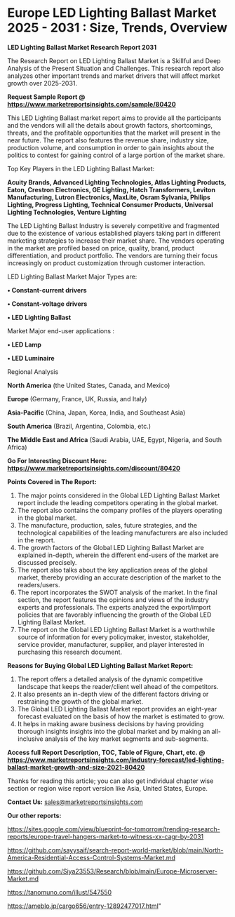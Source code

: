 # Europe LED Lighting Ballast Market 2025 - 2031 : Size, Trends, Overview

<strong>LED Lighting Ballast Market Research Report 2031</strong>

The Research Report on LED Lighting Ballast Market is a Skillful and Deep Analysis of the Present Situation and Challenges. This research report also analyzes other important trends and market drivers that will affect market growth over 2025-2031.

<strong>Request Sample Report @ <a href=https://www.marketreportsinsights.com/sample/80420>https://www.marketreportsinsights.com/sample/80420</a></strong>

This LED Lighting Ballast market report aims to provide all the participants and the vendors will all the details about growth factors, shortcomings, threats, and the profitable opportunities that the market will present in the near future. The report also features the revenue share, industry size, production volume, and consumption in order to gain insights about the politics to contest for gaining control of a large portion of the market share.

Top Key Players in the LED Lighting Ballast Market:

<strong>Acuity Brands, Advanced Lighting Technologies, Atlas Lighting Products, Eaton, Crestron Electronics, GE Lighting, Hatch Transformers, Leviton Manufacturing, Lutron Electronics, MaxLite, Osram Sylvania, Philips Lighting, Progress Lighting, Technical Consumer Products, Universal Lighting Technologies, Venture Lighting</strong>

The LED Lighting Ballast Industry is severely competitive and fragmented due to the existence of various established players taking part in different marketing strategies to increase their market share. The vendors operating in the market are profiled based on price, quality, brand, product differentiation, and product portfolio. The vendors are turning their focus increasingly on product customization through customer interaction.

LED Lighting Ballast Market Major Types are:

<strong>• Constant-current drivers

• Constant-voltage drivers

• LED Lighting Ballast</strong>

Market Major end-user applications :

<strong>• LED Lamp

• LED Luminaire</strong>

Regional Analysis

</u><strong><b>North America</b></strong> (the United States, Canada, and Mexico)

<strong><b>Europe </b></strong>(Germany, France, UK, Russia, and Italy)

<strong><b>Asia-Pacific</b></strong> (China, Japan, Korea, India, and Southeast Asia)

<strong><b>South America</b></strong> (Brazil, Argentina, Colombia, etc.)

<strong><b>The Middle East and Africa</b></strong> (Saudi Arabia, UAE, Egypt, Nigeria, and South Africa)

<strong>Go For Interesting Discount Here: <a href=https://www.marketreportsinsights.com/discount/80420>https://www.marketreportsinsights.com/discount/80420</a></strong>

<strong>Points Covered in The Report:</strong>
<ol>
  <li>The major points considered in the Global LED Lighting Ballast Market report include the leading competitors operating in the global market.</li>
  <li>The report also contains the company profiles of the players operating in the global market.</li>
  <li>The manufacture, production, sales, future strategies, and the technological capabilities of the leading manufacturers are also included in the report.</li>
  <li>The growth factors of the Global LED Lighting Ballast Market are explained in-depth, wherein the different end-users of the market are discussed precisely.</li>
  <li>The report also talks about the key application areas of the global market, thereby providing an accurate description of the market to the readers/users.</li>
  <li>The report incorporates the SWOT analysis of the market. In the final section, the report features the opinions and views of the industry experts and professionals. The experts analyzed the export/import policies that are favorably influencing the growth of the Global LED Lighting Ballast Market.</li>
  <li>The report on the Global LED Lighting Ballast Market is a worthwhile source of information for every policymaker, investor, stakeholder, service provider, manufacturer, supplier, and player interested in purchasing this research document.</li>
</ol>
<strong>Reasons for Buying Global LED Lighting Ballast Market Report:</strong>

<ol>
  <li>The report offers a detailed analysis of the dynamic competitive landscape that keeps the reader/client well ahead of the competitors.</li>
  <li>It also presents an in-depth view of the different factors driving or restraining the growth of the global market.</li>
  <li>The Global LED Lighting Ballast Market report provides an eight-year forecast evaluated on the basis of how the market is estimated to grow.</li>
  <li>It helps in making aware business decisions by having providing thorough insights insights into the global market and by making an all-inclusive analysis of the key market segments and sub-segments.</li>
</ol>
<strong>Access full Report Description, TOC, Table of Figure, Chart, etc. @ <a href=https://www.marketreportsinsights.com/industry-forecast/led-lighting-ballast-market-growth-and-size-2021-80420>https://www.marketreportsinsights.com/industry-forecast/led-lighting-ballast-market-growth-and-size-2021-80420</a></strong>


Thanks for reading this article; you can also get individual chapter wise section or region wise report version like Asia, United States, Europe.

<strong>Contact Us:</strong>
sales@marketreportsinsights.com

<strong>Our other reports:</strong>

<a href=https://sites.google.com/view/blueprint-for-tomorrow/trending-research-reports/europe-travel-hangers-market-to-witness-xx-cagr-by-2031>https://sites.google.com/view/blueprint-for-tomorrow/trending-research-reports/europe-travel-hangers-market-to-witness-xx-cagr-by-2031</a>

<a href=https://github.com/sayysaif/search-report-world-market/blob/main/North-America-Residential-Access-Control-Systems-Market.md>https://github.com/sayysaif/search-report-world-market/blob/main/North-America-Residential-Access-Control-Systems-Market.md</a>

<a href=https://github.com/Siya23553/Research/blob/main/Europe-Microserver-Market.md>https://github.com/Siya23553/Research/blob/main/Europe-Microserver-Market.md</a>

<a href=https://tanomuno.com/illust/547550>https://tanomuno.com/illust/547550</a>

<a href=https://ameblo.jp/cargo656/entry-12892477017.html>https://ameblo.jp/cargo656/entry-12892477017.html</a>"
